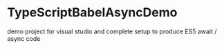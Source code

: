 # TypeScriptBabelAsyncDemo
demo project for visual studio and complete setup to produce ES5 await / async code
